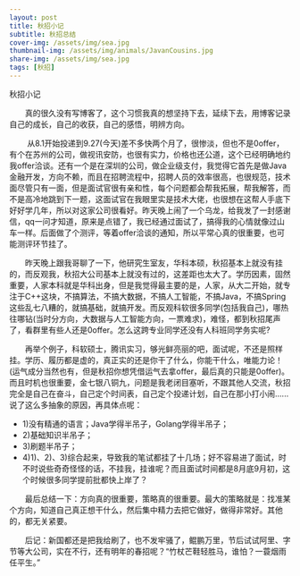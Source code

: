 ```yaml
---
layout: post
title: 秋招小记
subtitle: 秋招总结
cover-img: /assets/img/sea.jpg
thumbnail-img: /assets/img/animals/JavanCousins.jpg
share-img: /assets/img/sea.jpg
tags: [秋招]
---
```


秋招小记

&emsp;&emsp;真的很久没有写博客了，这个习惯我真的想坚持下去，延续下去，用博客记录自己的成长，自己的收获，自己的感悟，明辨方向。

&emsp;&emsp; 从8.1开始投递到9.27(今天)差不多快两个月了，很惨淡，但也不是0offer，有个在苏州的公司，做视讯安防，也很有实力，价格也还公道，这个已经明确地约我offer洽谈。还有一个是在深圳的公司，做企业级支付，我觉得它首先是做Java金融开发，方向不赖，而且在招聘流程中，招聘人员的效率很高，也很规范，技术面尽管只有一面，但是面试官很有亲和性，每个问题都会帮我拓展，帮我解答，而不是高冷地跳到下一题，这面试官在我眼里实是技术大佬，也很想在这帮人手底下好好学几年，所以对这家公司很看好。昨天晚上闹了一个乌龙，给我发了一封感谢信，qq一问才知道，原来是点错了，我已经通过面试了，搞得我的心情就像过山车一样。后面做了个测评，等着offer洽谈的通知，所以平常心真的很重要，也可能测评环节挂了。

&emsp;&emsp;昨天晚上跟我哥聊了一下，他研究生室友，华科本硕，秋招基本上就没有挂的，而反观我，秋招大公司基本上就没有过的，这差距也太大了。学历因素，固然重要，人家本科就是华科出身，但是我觉得最主要的是，人家，从大二开始，就专注于C++这块，不搞算法，不搞大数据，不搞人工智能，不搞Java，不搞Spring这些乱七八糟的，就搞基础，就搞开发。而反观科软很多同学(包括我自己)，哪热往哪钻(当时分方向，大数据与人工智能方向，一票难求)，难怪，都到秋招尾声了，看群里有些人还是0offer。怎么这跨专业同学还没有人科班同学务实呢?

&emsp;&emsp;再举个例子，科软硕士，腾讯实习，够光鲜亮丽的吧，面试呢，不还是照样挂。学历、履历都是虚的，真正实的还是你干了什么，你能干什么，唯能力论！(运气成分当然也有，但是秋招你想凭借运气去拿offer，最后真的只能是0offer)。而且时机也很重要，金七银八铜九，问题是我老闭目塞听，不跟其他人交流，秋招完全是自己在奋斗，自己定个时间表，自己定个投递计划，自己在那小打小闹......说了这么多抽象的原因，再具体点呢：

- 1)没有精通的语言；Java学得半吊子，Golang学得半吊子；
- 2)基础知识半吊子；
- 3)刷题半吊子；
- 4)1)、2)、3)综合起来，导致我的笔试都挂了十几场；好不容易进了面试，时不时说些奇奇怪怪的话，不挂我，挂谁呢？而且面试时间都是8月底9月初，这个时候很多同学提前批都快上岸了？

&emsp;&emsp;最后总结一下：方向真的很重要，策略真的很重要。最大的策略就是：找准某个方向，知道自己真正想干什么，然后集中精力去把它做好，做得非常好。其他的，都无关紧要。

&emsp;&emsp;后记：新国都还是把我给刷了，也不发牢骚了，鲲鹏万里，节后试试阿里、字节等大公司，实在不行，还有明年的春招呢？“竹杖芒鞋轻胜马，谁怕？一蓑烟雨任平生。”

